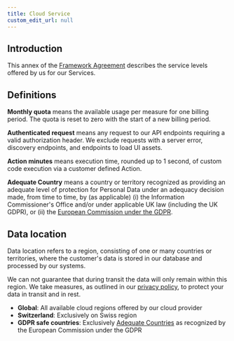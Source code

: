 ```yaml
---
title: Cloud Service
custom_edit_url: null
--- 
```

## Introduction

This annex of the [Framework Agreement](terms-of-service) describes the service levels offered by us for our Services.

## Definitions

**Monthly quota** means the available usage per measure for one billing period. The quota is reset to zero with the start of a new billing period.

**Authenticated request** means any request to our API endpoints requiring a valid authorization header. We exclude requests with a server error, discovery endpoints, and endpoints to load UI assets.

**Action minutes** means execution time, rounded up to 1 second, of custom code execution via a customer defined Action.

**Adequate Country** means a country or territory recognized as providing an adequate level of protection for Personal Data under an adequacy decision made, from time to time, by (as applicable) (i) the Information Commissioner's Office and/or under applicable UK law (including the UK GDPR), or (ii) the [European Commission under the GDPR](https://ec.europa.eu/info/law/law-topic/data-protection/international-dimension-data-protection/adequacy-decisions_en).

## Data location

Data location refers to a region, consisting of one or many countries or territories, where the customer's data is stored in our database and processed by our systems.

We can not guarantee that during transit the data will only remain within this region. We take measures, as outlined in our [privacy policy](privacy-policy), to protect your data in transit and in rest.

- **Global**: All available cloud regions offered by our cloud provider
- **Switzerland**: Exclusively on Swiss region
- **GDPR safe countries**: Exclusively [Adequate Countries](https://ec.europa.eu/info/law/law-topic/data-protection/international-dimension-data-protection/adequacy-decisions_en) as recognized by the European Commission under the GDPR
